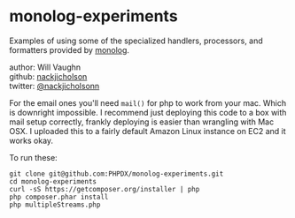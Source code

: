 monolog-experiments
===

Examples of using some of the specialized handlers, processors, and formatters provided by
[monolog](https://github.com/Seldaek/monolog).

author: Will Vaughn  
github: [nackjicholson](https://github.com/nackjicholson)  
twitter: [@nackjicholsonn](https://twitter.com/nackjicholsonn)  

For the email ones you'll need `mail()` for php to work from your mac. Which is downright impossible. I recommend just
deploying this code to a box with mail setup correctly, frankly deploying is easier than wrangling with Mac OSX. I
uploaded this to a fairly default Amazon Linux instance on EC2 and it works okay.

To run these:

```
git clone git@github.com:PHPDX/monolog-experiments.git
cd monolog-experiments
curl -sS https://getcomposer.org/installer | php
php composer.phar install
php multipleStreams.php
```
